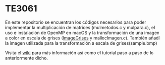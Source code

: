 # TE3061

En este repositorio se encuentran los códigos necesarios para poder implementar la multiplicación de matrices (mulmetodos.c y mulpara.c), el uso e instalación de OpenMP en macOS y la transformación de una imagen a color en escala de grises ([ImageGrises](https://github.com/rhm02/TE3061/blob/master/ImageGrises.c) y mallocImagen.c).
También añadí la imagen utilizada para la transformación a escala de grises(sample.bmp)

Visita el [wiki](https://github.com/rhm02/TE3061/wiki) para más información así como el tutorial paso a paso de lo anteriormente dicho.
